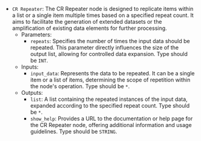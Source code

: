 - `CR Repeater`: The CR Repeater node is designed to replicate items within a list or a single item multiple times based on a specified repeat count. It aims to facilitate the generation of extended datasets or the amplification of existing data elements for further processing.
    - Parameters:
        - `repeats`: Specifies the number of times the input data should be repeated. This parameter directly influences the size of the output list, allowing for controlled data expansion. Type should be `INT`.
    - Inputs:
        - `input_data`: Represents the data to be repeated. It can be a single item or a list of items, determining the scope of repetition within the node's operation. Type should be `*`.
    - Outputs:
        - `list`: A list containing the repeated instances of the input data, expanded according to the specified repeat count. Type should be `*`.
        - `show_help`: Provides a URL to the documentation or help page for the CR Repeater node, offering additional information and usage guidelines. Type should be `STRING`.
